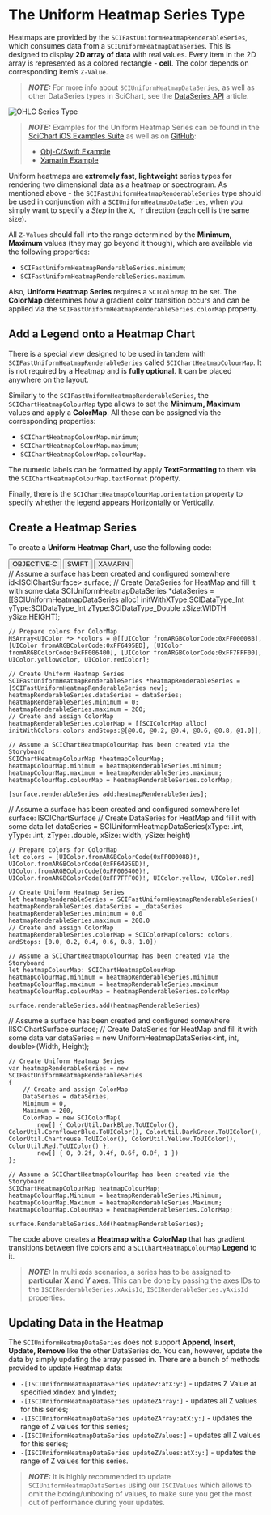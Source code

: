 # The Uniform Heatmap Series Type
Heatmaps are provided by the `SCIFastUniformHeatmapRenderableSeries`, which consumes data from a `SCIUniformHeatmapDataSeries`. 
This is designed to display **2D array of data** with real values. Every item in the 2D array is represented as a colored rectangle - **cell**. The color depends on corresponding item’s `Z-Value`.

> **_NOTE:_** For more info about `SCIUniformHeatmapDataSeries`, as well as other DataSeries types in SciChart, see the [DataSeries API](dataseries-apis.html) article.

![OHLC Series Type](img/chart-types-2d/heatmap-chart-example.png)

> **_NOTE:_** Examples for the Uniform Heatmap Series can be found in the [SciChart iOS Examples Suite](https://www.scichart.com/examples/ios-chart/) as well as on [GitHub](https://github.com/ABTSoftware/SciChart.iOS.Examples):
> 
> - [Obj-C/Swift Example](https://www.scichart.com/example/ios-heatmap-chart-demo/)
> - [Xamarin Example](https://www.scichart.com/example/xamarin-chart-heatmap-chart-example/)

Uniform heatmaps are **extremely fast**, **lightweight** series types for rendering two dimensional data as a heatmap or spectrogram. As mentioned above - the `SCIFastUniformHeatmapRenderableSeries` type should be used in conjunction with a `SCIUniformHeatmapDataSeries`, when you simply want to specify a *Step* in the `X, Y` direction (each cell is the same size).

All `Z-Values` should fall into the range determined by the **Minimum, Maximum** values (they may go beyond it though), which are available via the following properties:
- `SCIFastUniformHeatmapRenderableSeries.minimum`;
- `SCIFastUniformHeatmapRenderableSeries.maximum`.

Also, **Uniform Heatmap Series** requires a `SCIColorMap` to be set. The **ColorMap** determines how a gradient color transition occurs and can be applied via the `SCIFastUniformHeatmapRenderableSeries.colorMap` property.

## Add a Legend onto a Heatmap Chart
There is a special view designed to be used in tandem with `SCIFastUniformHeatmapRenderableSeries` called `SCIChartHeatmapColourMap`. It is not required by a Heatmap and is **fully optional**. It can be placed anywhere on the layout.

Similarly to the `SCIFastUniformHeatmapRenderableSeries`, the `SCIChartHeatmapColourMap` type allows to set the **Minimum, Maximum** values and apply a **ColorMap**. All these can be assigned via the corresponding properties:
- `SCIChartHeatmapColourMap.minimum`;
- `SCIChartHeatmapColourMap.maximum`;
- `SCIChartHeatmapColourMap.colourMap`.

The numeric labels can be formatted by apply **TextFormatting** to them via the `SCIChartHeatmapColourMap.textFormat` property.

Finally, there is the `SCIChartHeatmapColourMap.orientation` property to specify whether the legend appears Horizontally or Vertically.

## Create a Heatmap Series
To create a **Uniform Heatmap Chart**, use the following code:

<div class="code-snippet-tabs">
  <button class="code-snippet-tab" onclick="showCodeFor(event, 'objectivec')">OBJECTIVE-C</button>
  <button class="code-snippet-tab" onclick="showCodeFor(event, 'swift')">SWIFT</button>
  <button class="code-snippet-tab" onclick="showCodeFor(event, 'cs')">XAMARIN</button>
</div>
<div class="code-snippet" id="objectivec">
    // Assume a surface has been created and configured somewhere
    id&lt;ISCIChartSurface&gt; surface;
    // Create DataSeries for HeatMap and fill it with some data
    SCIUniformHeatmapDataSeries *dataSeries = [[SCIUniformHeatmapDataSeries alloc] initWithXType:SCIDataType_Int yType:SCIDataType_Int zType:SCIDataType_Double xSize:WIDTH ySize:HEIGHT];

    // Prepare colors for ColorMap
    NSArray<UIColor *> *colors = @[[UIColor fromARGBColorCode:0xFF00008B], [UIColor fromARGBColorCode:0xFF6495ED], [UIColor fromARGBColorCode:0xFF006400], [UIColor fromARGBColorCode:0xFF7FFF00], UIColor.yellowColor, UIColor.redColor];
    
    // Create Uniform Heatmap Series
    SCIFastUniformHeatmapRenderableSeries *heatmapRenderableSeries = [SCIFastUniformHeatmapRenderableSeries new];
    heatmapRenderableSeries.dataSeries = dataSeries;
    heatmapRenderableSeries.minimum = 0;
    heatmapRenderableSeries.maximum = 200;
    // Create and assign ColorMap
    heatmapRenderableSeries.colorMap = [[SCIColorMap alloc] initWithColors:colors andStops:@[@0.0, @0.2, @0.4, @0.6, @0.8, @1.0]];
    
    // Assume a SCIChartHeatmapColourMap has been created via the Storyboard
    SCIChartHeatmapColourMap *heatmapColourMap;
    heatmapColourMap.minimum = heatmapRenderableSeries.minimum;
    heatmapColourMap.maximum = heatmapRenderableSeries.maximum;
    heatmapColourMap.colourMap = heatmapRenderableSeries.colorMap;

    [surface.renderableSeries add:heatmapRenderableSeries];
</div>
<div class="code-snippet" id="swift">
    // Assume a surface has been created and configured somewhere
    let surface: ISCIChartSurface
    // Create DataSeries for HeatMap and fill it with some data
    let dataSeries = SCIUniformHeatmapDataSeries(xType: .int, yType: .int, zType: .double, xSize: width, ySize: height)

    // Prepare colors for ColorMap
    let colors = [UIColor.fromARGBColorCode(0xFF00008B)!, UIColor.fromARGBColorCode(0xFF6495ED)!, UIColor.fromARGBColorCode(0xFF006400)!, UIColor.fromARGBColorCode(0xFF7FFF00)!, UIColor.yellow, UIColor.red]

    // Create Uniform Heatmap Series
    let heatmapRenderableSeries = SCIFastUniformHeatmapRenderableSeries()
    heatmapRenderableSeries.dataSeries = _dataSeries
    heatmapRenderableSeries.minimum = 0.0
    heatmapRenderableSeries.maximum = 200.0
    // Create and assign ColorMap
    heatmapRenderableSeries.colorMap = SCIColorMap(colors: colors, andStops: [0.0, 0.2, 0.4, 0.6, 0.8, 1.0])

    // Assume a SCIChartHeatmapColourMap has been created via the Storyboard
    let heatmapColourMap: SCIChartHeatmapColourMap
    heatmapColourMap.minimum = heatmapRenderableSeries.minimum
    heatmapColourMap.maximum = heatmapRenderableSeries.maximum
    heatmapColourMap.colourMap = heatmapRenderableSeries.colorMap

    surface.renderableSeries.add(heatmapRenderableSeries)
</div>
<div class="code-snippet" id="cs">
    // Assume a surface has been created and configured somewhere
    IISCIChartSurface surface;
    // Create DataSeries for HeatMap and fill it with some data
    var dataSeries = new UniformHeatmapDataSeries&lt;int, int, double&gt;(Width, Height);
    
    // Create Uniform Heatmap Series
    var heatmapRenderableSeries = new SCIFastUniformHeatmapRenderableSeries
    {
        // Create and assign ColorMap
        DataSeries = dataSeries,
        Minimum = 0,
        Maximum = 200,
        ColorMap = new SCIColorMap(
            new[] { ColorUtil.DarkBlue.ToUIColor(), ColorUtil.CornflowerBlue.ToUIColor(), ColorUtil.DarkGreen.ToUIColor(), ColorUtil.Chartreuse.ToUIColor(), ColorUtil.Yellow.ToUIColor(), ColorUtil.Red.ToUIColor() },
            new[] { 0, 0.2f, 0.4f, 0.6f, 0.8f, 1 })
    };
    
    // Assume a SCIChartHeatmapColourMap has been created via the Storyboard
    SCIChartHeatmapColourMap heatmapColourMap;
    heatmapColourMap.Minimum = heatmapRenderableSeries.Minimum;
    heatmapColourMap.Maximum = heatmapRenderableSeries.Maximum;
    heatmapColourMap.ColourMap = heatmapRenderableSeries.ColorMap;

    surface.RenderableSeries.Add(heatmapRenderableSeries);
</div>

The code above creates a **Heatmap with a ColorMap** that has gradient transitions between five colors and a `SCIChartHeatmapColourMap` **Legend** to it.

> **_NOTE:_** In multi axis scenarios, a series has to be assigned to **particular X and Y axes**. This can be done by passing the axes IDs to the `ISCIRenderableSeries.xAxisId`, `ISCIRenderableSeries.yAxisId` properties.

## Updating Data in the Heatmap
The `SCIUniformHeatmapDataSeries` does not support **Append, Insert, Update, Remove** like the other DataSeries do. You can, however, update the data by simply updating the array passed in. There are a bunch of methods provided to update Heatmap data:
- `-[ISCIUniformHeatmapDataSeries updateZ:atX:y:]` - updates Z Value at specified xIndex and yIndex;
- `-[ISCIUniformHeatmapDataSeries updateZArray:]` - updates all Z values for this series;
- `-[ISCIUniformHeatmapDataSeries updateZArray:atX:y:]` - updates the range of Z values for this series;
- `-[ISCIUniformHeatmapDataSeries updateZValues:]` - updates all Z values for this series;
- `-[ISCIUniformHeatmapDataSeries updateZValues:atX:y:]` - updates the range of Z values for this series.

> **_NOTE:_** It is highly recommended to update `SCIUniformHeatmapDataSeries` using our `ISCIValues` which allows to omit the boxing/unboxing of values, to make sure you get the most out of performance during your updates.

